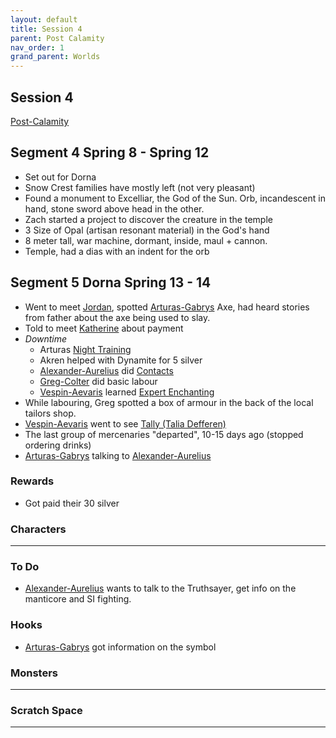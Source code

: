 ```yaml
---
layout: default
title: Session 4
parent: Post Calamity
nav_order: 1
grand_parent: Worlds
---
```

## Session 4
[Post-Calamity](Post-Calamity)

## Segment 4 Spring 8 - Spring 12
* Set out for Dorna
* Snow Crest families have mostly left (not very pleasant)
* Found a monument to Excelliar, the God of the Sun. Orb, incandescent in hand, stone sword above head in the other.
* Zach started a project to discover the creature in the temple
* 3 Size of Opal (artisan resonant material) in the God's hand
* 8 meter tall, war machine, dormant, inside, maul + cannon.
* Temple, had a dias with an indent for the orb

## Segment 5 Dorna Spring 13 - 14
* Went to meet [Jordan](Dorna#Jordan), spotted [Arturas-Gabrys](Arturas-Gabrys) Axe, had heard stories from father about the axe being used to slay.
* Told to meet [Katherine](Dorna#Katherine) about payment
* *Downtime*
	* Arturas [Night Training](../../Activities#Night%20Learning)
	* Akren helped with Dynamite for 5 silver
	* [Alexander-Aurelius](Alexander-Aurelius) did [Contacts](../../Chronicler#Contacts)
	* [Greg-Colter](Greg-Colter) did basic labour
	* [Vespin-Aevaris](Vespin-Aevaris) learned [Expert Enchanting](../../Enchanter#Expert%20Enchanting)
* While labouring, Greg spotted a box of armour in the back of the local tailors shop.
* [Vespin-Aevaris](Vespin-Aevaris) went to see [Tally (Talia Defferen)](Dorna#Tally%20(Talia%20Defferen))
* The last group of mercenaries "departed", 10-15 days ago (stopped ordering drinks)
* [Arturas-Gabrys](Arturas-Gabrys) talking to [Alexander-Aurelius](Alexander-Aurelius)

### Rewards
* Got paid their 30 silver

### Characters
 ---

### To Do
* [Alexander-Aurelius](Alexander-Aurelius) wants to talk to the Truthsayer, get info on the manticore and SI fighting.

### Hooks
* [Arturas-Gabrys](Arturas-Gabrys) got information on the symbol


### Monsters
---

### Scratch Space
---